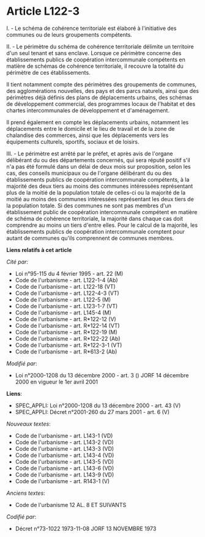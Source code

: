 # Article L122-3

I. - Le schéma de cohérence territoriale est élaboré à l'initiative des communes ou de leurs groupements compétents.

II. - Le périmètre du schéma de cohérence territoriale délimite un territoire d'un seul tenant et sans enclave. Lorsque ce
périmètre concerne des établissements publics de coopération intercommunale compétents en matière de schémas de cohérence
territoriale, il recouvre la totalité du périmètre de ces établissements.

Il tient notamment compte des périmètres des groupements de communes, des agglomérations nouvelles, des pays et des parcs
naturels, ainsi que des périmètres déjà définis des plans de déplacements urbains, des schémas de développement commercial,
des programmes locaux de l'habitat et des chartes intercommunales de développement et d'aménagement.

Il prend également en compte les déplacements urbains, notamment les déplacements entre le domicile et le lieu de travail et
de la zone de chalandise des commerces, ainsi que les déplacements vers les équipements culturels, sportifs, sociaux et de
loisirs.

III. - Le périmètre est arrêté par le préfet, et après avis de l'organe délibérant du ou des départements concernés, qui sera
réputé positif s'il n'a pas été formulé dans un délai de deux mois sur proposition, selon les cas, des conseils municipaux ou
de l'organe délibérant du ou des établissements publics de coopération intercommunale compétents, à la majorité des deux
tiers au moins des communes intéressées représentant plus de la moitié de la population totale de celles-ci ou la majorité de
la moitié au moins des communes intéressées représentant les deux tiers de la population totale. Si des communes ne sont pas
membres d'un établissement public de coopération intercommunale compétent en matière de schéma de cohérence territoriale, la
majorité dans chaque cas doit comprendre au moins un tiers d'entre elles. Pour le calcul de la majorité, les établissements
publics de coopération intercommunale comptent pour autant de communes qu'ils comprennent de communes membres.

**Liens relatifs à cet article**

_Cité par_:

  - Loi n°95-115 du 4 février 1995 - art. 22 (M)
  - Code de l'urbanisme - art. L122-1-4 (Ab)
  - Code de l'urbanisme - art. L122-18 (VT)
  - Code de l'urbanisme - art. L122-4-3 (VT)
  - Code de l'urbanisme - art. L122-5 (M)
  - Code de l'urbanisme - art. L123-1-7 (VT)
  - Code de l'urbanisme - art. L145-4 (M)
  - Code de l'urbanisme - art. R*122-12 (V)
  - Code de l'urbanisme - art. R*122-14 (VT)
  - Code de l'urbanisme - art. R*122-19 (M)
  - Code de l'urbanisme - art. R*122-22 (Ab)
  - Code de l'urbanisme - art. R*122-3-1 (VT)
  - Code de l'urbanisme - art. R*613-2 (Ab)

_Modifié par_:

  - Loi n°2000-1208 du 13 décembre 2000 - art. 3 () JORF 14 décembre 2000 en vigueur le 1er avril 2001

**Liens**:

  - SPEC_APPLI: Loi n°2000-1208 du 13 décembre 2000 - art. 43 (V)
  - SPEC_APPLI: Décret n°2001-260 du 27 mars 2001 - art. 6 (V)

_Nouveaux textes_:

  - Code de l'urbanisme - art. L143-1 (VD)
  - Code de l'urbanisme - art. L143-2 (VD)
  - Code de l'urbanisme - art. L143-3 (VD)
  - Code de l'urbanisme - art. L143-4 (VD)
  - Code de l'urbanisme - art. L143-5 (VD)
  - Code de l'urbanisme - art. L143-6 (VD)
  - Code de l'urbanisme - art. L143-9 (VD)
  - Code de l'urbanisme - art. R143-1 (V)

_Anciens textes_:

  - Code de l'urbanisme 12 AL. 8 ET SUIVANTS

_Codifié par_:

  - Décret n°73-1022 1973-11-08 JORF 13 NOVEMBRE 1973
